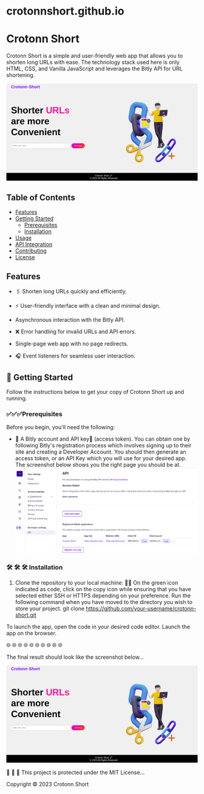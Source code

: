# crotonnshort.github.io

# Crotonn Short 

Crotonn Short is a simple and user-friendly web app that allows you to shorten long URLs with ease. 
The technology stack used here is only  HTML, CSS, and Vanilla JavaScript and leverages the Bitly API for URL shortening.

![Alt text](img/crotonnshort.png)

## Table of Contents

- [Features](#features)
- [Getting Started](#getting-started)
  - [Prerequisites](#prerequisites)
  - [Installation](#installation)
- [Usage](#usage)
- [API Integration](#api-integration)
- [Contributing](#contributing)
- [License](#license)

## Features

- 🖇️ Shorten long URLs quickly and efficiently.

- ⚡ User-friendly interface with a clean and minimal design.

- Asynchronous interaction with the Bitly API.

- ❌ Error handling for invalid URLs and API errors.

- Single-page web app with no page redirects.

- 🎧 Event listeners for seamless user interaction.

## 🚀 Getting Started

Follow the instructions below to get your copy of Crotonn Short up and running.

### ✅️✅️✅️Prerequisites

Before you begin, you'll need the following:

- 🔐 A Bitly account and API key🔑 (access token). 
You can obtain one by following Bitly's registration process which involves signing up to their site and creating a Developer Account. You should then generate an access token, or an API Key which you will use for your desired app.
The screenshot below shows you the right page you should be at.
![Alt text](<img/bitly api.png>)


### 🛠️ 🛠️ 🛠️ Installation

1. Clone the repository to your local machine:
👨‍💻
On the green icon indicated as code, click on the copy icon while ensuring that you have selected either SSH or HTTPS depending on your preference.
Run the following command when you have moved to the directory you wish to store your project.
git clone https://github.com/your-username/crotonn-short.git

To launch the app, open the code in your desired code editor. 
Launch the app on the browser.

🌐 🌐 🌐 🌐 🌐 🌐 🌐 🌐 🌐 🌐


The final result should look like the screenshot below...

![Alt text](img/crotonnshort.png)


🤺 🤺 🤺 
This project is protected under the MIT License...

Copyright © 2023 Crotonn Short
